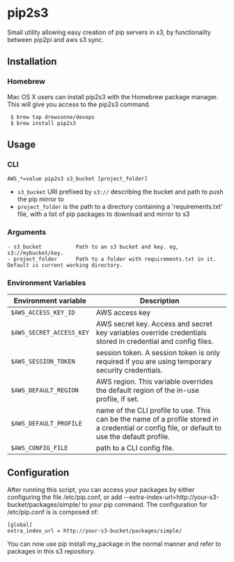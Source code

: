 # pip2s3

Small utility allowing easy creation of pip servers in s3, by functionality between pip2pi and aws s3 sync.

## Installation

### Homebrew
Mac OS X users can install pip2s3 with the Homebrew package manager. This will give you access to the pip2s3 command.

     $ brew tap drewsonne/devops
     $ brew install pip2s3
     
## Usage

### CLI
   `AWS_*=value pip2s3 s3_bucket [project_folder]`
   
 - `s3_bucket` URI prefixed by `s3://` describing the bucket and path to push the pip mirror to  
 - `project_folder` is the path to a directory containing a 'requirements.txt' file, with a list of pip packages to download and mirror to s3


### Arguments
 
    - s3_bucket           Path to an s3 bucket and key. eg, s3://mybucket/key.
    - project_folder      Path to a folder with requirements.txt in it. Default is current working directory.

### Environment Variables
 
 Environment variable     | Description          
--------------------------|----------------------
 `$AWS_ACCESS_KEY_ID`      | AWS access key 
 `$AWS_SECRET_ACCESS_KEY`  | AWS secret key. Access and secret key variables override credentials stored in credential and config files. 
 `$AWS_SESSION_TOKEN`      | session token. A session token is only required if you are using temporary security credentials.
 `$AWS_DEFAULT_REGION`     | AWS region. This variable overrides the default region of the in-use profile, if set.
 `$AWS_DEFAULT_PROFILE`    | name of the CLI profile to use. This can be the name of a profile stored in a credential or config file, or default to use the default profile. 
 `$AWS_CONFIG_FILE`        | path to a CLI config file.

## Configuration
After running this script, you can access your packages by either configuring the file
/etc/pip.conf, or add --extra-index-url=http://your-s3-bucket/packages/simple/ to your pip
command. The configuration for /etc/pip.conf is is composed of:

    [global]
    extra_index_url = http://your-s3-bucket/packages/simple/

You can now use pip install my_package in the normal manner and refer to packages in this s3 repository.
